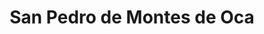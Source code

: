 ---
title: San Pedro de Montes de Oca
url: /san-pedro-de-montes-de-oca/
latitude: 9.937
longitude: -84.046
---